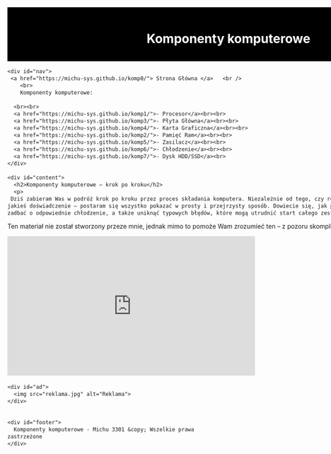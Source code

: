 <html lang="pl">
<head>
  <meta charset="utf-8">
  <title>Komponenty komputerowe</title>
  <meta name="description" content="Serwis prezentuje komponenty komputerowe. Sprawdź, czy znasz je wszystkie">
  <meta name="keywords" content="komputery, procesory, karty graficzne, GPU, CPU, płyta główna, ziemniak">
  <meta http-equiv="X-UA-Compatible" content="IE=edge,chrome=1">
  <style>
    #container {
      width: 1000px;
      margin: 0 auto;
    }
    #logo {
      background-color: black;
      color: white;
      text-align: center;
      padding: 15px;
    }
    #nav {
      float: left;
      background-color: lightgray;
      width: 120px;
      min-height: 850px;
      padding: 10px;
    }
    #content {
      float: left;
      padding: 20px;
      width: 640px;
    }
    #ad {
      float: left;
      width: 160px;
      min-height: 850px;
      padding: 10px;
      background-color: lightgray;
    }
    #footer {
      clear: both;
      background-color: black;
      color: white;
      text-align: center;
      padding: 20px;
    }
    #komp {
      float: center;
      width: 160px;
      min-height: 620px;
      padding: 10px;
 
      text-align: center;
    }
  </style>
</head>
<body>
  <div id="container">
    <div id="logo">
      <h1>Komponenty komputerowe</h1>
    </div>

    <div id="nav">
     <a href="https://michu-sys.github.io/komp0/"> Strona Główna </a>   <br />
		<br>
		Komponenty komputerowe:

      <br><br>
      <a href="https://michu-sys.github.io/komp1/">- Procesor</a><br><br>
      <a href="https://michu-sys.github.io/komp3/">- Płyta Główna</a><br><br>
      <a href="https://michu-sys.github.io/komp4/">- Karta Graficzna</a><br><br>
      <a href="https://michu-sys.github.io/komp2/">- Pamięć Ram</a><br><br>
      <a href="https://michu-sys.github.io/komp5/">- Zasilacz</a><br><br>
      <a href="https://michu-sys.github.io/komp6/">- Chłodzenie</a><br><br>
      <a href="https://michu-sys.github.io/komp7/">- Dysk HDD/SSD</a><br>
    </div>

    <div id="content">
      <h2>Komponenty komputerowe – krok po kroku</h2>
      <p>
     Dziś zabieram Was w podróż krok po kroku przez proces składania komputera. Niezależnie od tego, czy robisz to pierwszy raz, czy masz już jakieś doświadczenie – postaram się wszystko pokazać w prosty i przejrzysty sposób. Dowiecie się, jak poprawnie dobrać i złożyć podzespoły, zadbać o odpowiednie chłodzenie, a także uniknąć typowych błędów, które mogą utrudnić start całego zestawu.

Ten materiał nie został stworzony przeze mnie, jednak mimo to pomoże Wam zrozumieć ten – z pozoru skomplikowany – proces.
      </p>
<p>
     <iframe width="560" height="315" src="https://www.youtube.com/embed/LuHaIzY6lOo?si=HsZU8YUYkms4fRoG" title="YouTube video player" frameborder="0" allow="accelerometer; autoplay; clipboard-write; encrypted-media; gyroscope; picture-in-picture; web-share" referrerpolicy="strict-origin-when-cross-origin" allowfullscreen></iframe>
      </div>  
    </div>

    <div id="ad">
      <img src="reklama.jpg" alt="Reklama">
    </div>
 
   
    <div id="footer">
      Komponenty komputerowe - Michu 3301 &copy; Wszelkie prawa zastrzeżone
    </div>
  </div>
</body>
</html>
